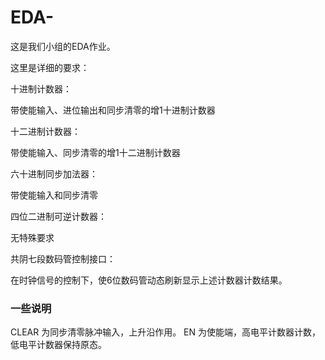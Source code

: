 # EDA-
这是我们小组的EDA作业。      

这里是详细的要求：                  

十进制计数器：               

带使能输入、进位输出和同步清零的增1十进制计数器              

十二进制计数器：                 

带使能输入、同步清零的增1十二进制计数器                  

六十进制同步加法器：              

带使能输入和同步清零               

四位二进制可逆计数器：            

无特殊要求                    

共阴七段数码管控制接口：                    

在时钟信号的控制下，使6位数码管动态刷新显示上述计数器计数结果。                  

### 一些说明 ###
CLEAR 为同步清零脉冲输入，上升沿作用。
EN 为使能端，高电平计数器计数，低电平计数器保持原态。
